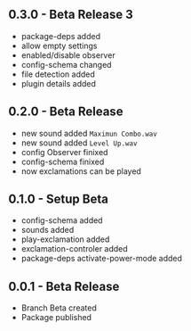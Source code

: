 ## 0.3.0 - Beta Release 3
* package-deps added
* allow empty settings
* enabled/disable observer
* config-schema changed
* file detection added
* plugin details added


## 0.2.0 - Beta Release
* new sound added `Maximun Combo.wav`
* new sound added `Level Up.wav`
* config Observer finixed
* config-schema finixed
* now exclamations can be played

## 0.1.0 - Setup Beta
* config-schema added
* sounds added
* play-exclamation added
* exclamation-controler added
* package-deps activate-power-mode added

## 0.0.1 - Beta Release
* Branch Beta created
* Package published
